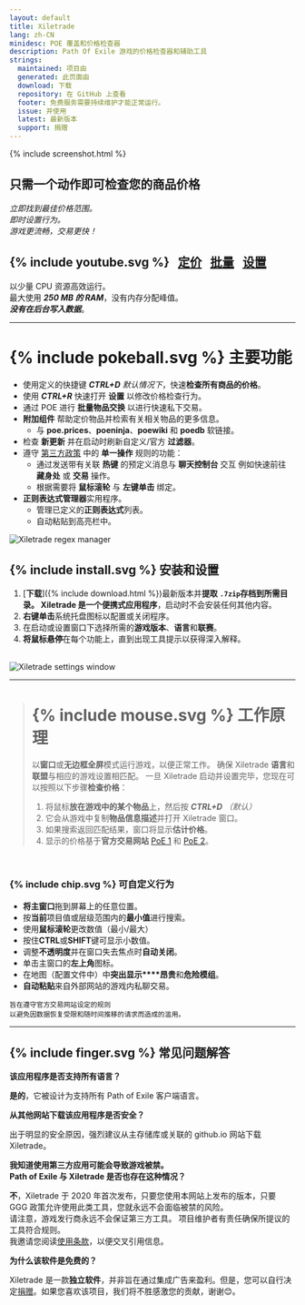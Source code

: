 ```yaml
---
layout: default
title: Xiletrade
lang: zh-CN
minidesc: POE 覆盖和价格检查器
description: Path Of Exile 游戏的价格检查器和辅助工具
strings:
  maintained: 项目由
  generated: 此页面由
  download: 下载
  repository: 在 GitHub 上查看
  footer: 免费服务需要持续维护才能正常运行。
  issue: 并使用
  latest: 最新版本
  support: 捐赠
---
```

{% include screenshot.html %}
## 只需一个动作即可检查您的商品价格

*立即找到最佳价格范围。*  
*即时设置行为。*  
*游戏更流畅，交易更快！*  

## {% include youtube.svg %} &nbsp; [定价](https://youtu.be/4mP3uOsr8oc) &nbsp; [批量](https://youtu.be/6yuLZXTho-A) &nbsp; [设置](https://youtu.be/libdIjrNM-8)<br>

以少量 CPU 资源高效运行。  
最大使用 ***250 MB 的 RAM***，没有内存分配峰值。  
***没有在后台写入数据***。  

* * *

# {% include pokeball.svg %} 主要功能

- 使用定义的快捷键 ***CTRL+D*** *默认情况下*，快速**检查所有商品的价格**。
- 使用 ***CTRL+R*** 快速打开 **设置** 以修改价格检查行为。
- 通过 POE 进行 **批量物品交换** 以进行快速私下交易。
- **附加组件** 帮助定价物品并检索有关相关物品的更多信息。
	- 与 **poe.prices**、**poeninja**、**poewiki** 和 **poedb** 软链接。
- 检查 **新更新** 并在启动时刷新自定义/官方 **过滤器**。
- 遵守 [第三方政策](https://www.pathofexile.com/developer/docs#policy) 中的 **单一操作** 规则的功能：
	- 通过发送带有关联 **热键** 的预定义消息与 **聊天控制台** 交互
例如快速前往 **藏身处** 或 **交易** 操作。
	- 根据需要将 **鼠标滚轮** 与 **左键单击** 绑定。
- **正则表达式管理器**实用程序。
	- 管理已定义的**正则表达式**列表。
	- 自动粘贴到高亮栏中。  

<img align="center" alt="Xiletrade regex manager" src="https://github.com/user-attachments/assets/1a3229fe-9f61-4c18-b4de-98e2ee026ace">
<br>

## {% include install.svg %} 安装和设置

1. [**下载**]({% include download.html %})最新版本并**提取** **`.7zip`**存档到所需目录。
Xiletrade 是一个**便携式应用程序**，启动时不会安装任何其他内容。
2. **右键单击**系统托盘图标以配置或关闭程序。
3. 在启动或设置窗口下选择所需的**游戏版本**、**语言**和**联赛**。
4. **将鼠标悬停**在每个功能上，直到出现工具提示以获得深入解释。  
<br>
<img alt="Xiletrade settings window" src="https://github.com/user-attachments/assets/2aa8b83a-9144-4b56-8d79-1808aac0d486">
<br>

* * *
> # {% include mouse.svg %} 工作原理
>
> 以**窗口**或**无边框全屏**模式运行游戏，以便正常工作。
> 确保 Xiletrade **语言**和**联盟**与相应的游戏设置相匹配。
> 一旦 Xiletrade 启动并设置完毕，您现在可以按照以下步骤**检查价格**：
>   1. 将鼠标**放在游戏中的某个物品**上，然后按 ***CTRL+D*** *（默认）*
>   2. 它会从游戏中复制**物品信息描述**并打开 Xiletrade 窗口。
>   3. 如果搜索返回匹配结果，窗口将显示**估计价格**。
>   4. 显示的价格基于**官方交易网站** [PoE 1](https://www.pathofexile.com/trade/search/) 和 [PoE 2](https://www.pathofexile.com/trade2/search/poe2/)。
<br>

### {% include chip.svg %} 可自定义行为

* **将主窗口**拖到屏幕上的任意位置。
* 按**当前**项目值或层级范围内的**最小值**进行搜索。
* 使用**鼠标滚轮**更改数值（最小/最大）
* 按住**CTRL**或**SHIFT**键可显示小数值。
* 调整**不透明度**并在窗口失去焦点时**自动关闭**。
* 单击主窗口的**左上角**图标。
* 在地图（配置文件中）中**突出显示****昂贵**和**危险模组**。
* **自动粘贴**来自外部网站的游戏内私聊交易。

```
旨在遵守官方交易网站设定的规则
以避免因数据恢复受限和随时间推移的请求而造成的滥用。
```

* * *

## {% include finger.svg %} 常见问题解答

<p class="accordion"><b>该应用程序是否支持所有语言？</b></p>
<div class="panel">
<b>是的</b>，它被设计为支持所有 Path of Exile 客户端语言。
</div>

<p class="accordion"><b>从其他网站下载该应用程序是否安全？</b></p>
<div class="panel">
出于明显的安全原因，强烈建议从主存储库或关联的 github.io 网站下载 Xiletrade。
</div>

<p class="accordion"><b>我知道使用第三方应用可能会导致游戏被禁。<br>Path of Exile 与 Xiletrade 是否也存在这种情况？</b></p>
<div class="panel">
<b>不</b>，Xiletrade 于 2020 年首次发布，只要您使用本网站上发布的版本，只要 GGG 政策允许使用此类工具，您就永远不会面临被禁的风险。
<br>请注意，游戏发行商永远不会保证第三方工具。
项目维护者有责任确保所提议的工具符合规则。
<br>我邀请您阅读<a target="_blank" rel="noopener noreferrer" href="https://www.pathofexile.com/developer/docs#policy">使用条款</a>，以便交叉引用信息。
</div>

<p class="accordion"><b>为什么该软件是免费的？</b></p>
<div class="panel">
Xiletrade 是一款<b>独立软件</b>，并非旨在通过集成广告来盈利。但是，您可以自行决定<a target="_blank" rel="noopener noreferrer" href="{{ site.github.paypal_url }}">捐赠</a>。如果您喜欢该项目，我们将不胜感激您的贡献，谢谢😊。
</div>